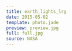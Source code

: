 ```yaml
---
title: earth_lights_lrg
date: 2015-05-02
template: photo.jade
preview: preview.jpg
full: full.jpg
source: NASA
---
```


